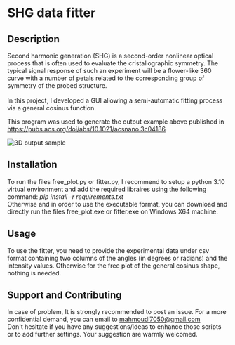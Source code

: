 # SHG data fitter


## Description

Second harmonic generation (SHG) is a second-order nonlinear optical process that is often used to evaluate the cristallographic symmetry. The typical signal response of such an experiment will be a flower-like 360 curve with a number of petals related to the corresponding group of symmetry of the probed structure.
<br>
<br> 
In this project, I developed a GUI allowing a semi-automatic fitting process via a general cosinus function. 


  
This program was used to generate the output example above published in https://pubs.acs.org/doi/abs/10.1021/acsnano.3c04186

<img src="./resources/3D_output_sample.png"
     alt="3D output sample"
      style="float: center"/>
      
## Installation
To run the files free_plot.py or fitter.py, I recommend to setup a python 3.10 virtual environment and add the required libraires using the following command: *pip install -r requirements.txt* 
<br>
Otherwise and in order to use the executable format, you can download and directly run the files free_plot.exe or fitter.exe on Windows X64 machine. 

## Usage
To use the fitter, you need to provide the experimental data under csv format containing two columns of the angles (in degrees or radians) and the intensity values. Otherwise for the free plot of the general cosinus shape, nothing is needed.


## Support and Contributing
In case of problem, It is strongly recommended to post an issue. For a more confidential demand, you can email to mahmoudi7050@gmail.com
<br>
Don't hesitate if you have any suggestions/ideas to enhance those scripts or to add further settings. Your suggestion are warmly welcomed.
